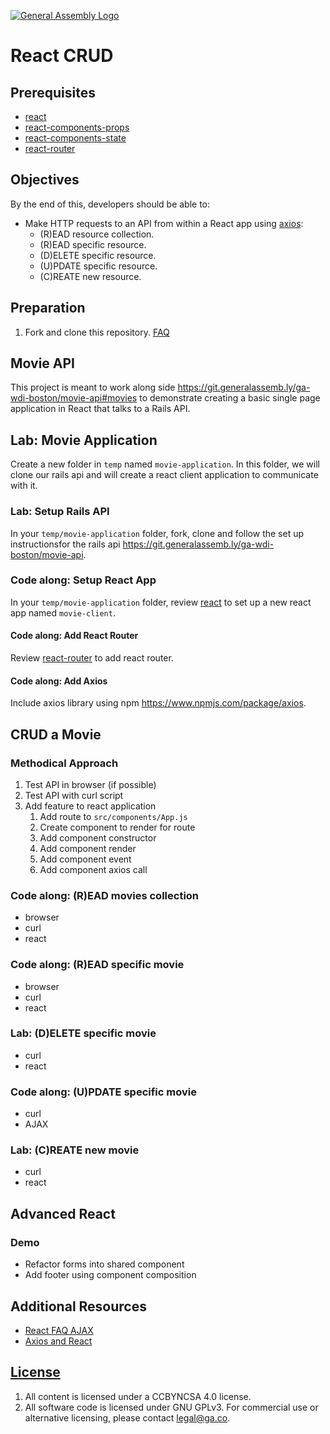 [![General Assembly Logo](https://camo.githubusercontent.com/1a91b05b8f4d44b5bbfb83abac2b0996d8e26c92/687474703a2f2f692e696d6775722e636f6d2f6b6538555354712e706e67)](https://generalassemb.ly/education/web-development-immersive)

# React CRUD

## Prerequisites

-   [react](https://git.generalassemb.ly/ga-wdi-boston/react)
-   [react-components-props](https://git.generalassemb.ly/ga-wdi-boston/react-components-props)
-   [react-components-state](https://git.generalassemb.ly/ga-wdi-boston/react-components-state)
-   [react-router](https://git.generalassemb.ly/ga-wdi-boston/react-router)

## Objectives

By the end of this, developers should be able to:

- Make HTTP requests to an API from within a React app using [axios](https://github.com/axios/axios):
  -  (R)EAD resource collection.
  -  (R)EAD specific resource.
  -  (D)ELETE specific resource.
  -  (U)PDATE specific resource.
  -  (C)REATE new resource.

## Preparation

1.  Fork and clone this repository.
 [FAQ](https://github.com/ga-wdi-boston/meta/wiki/ForkAndClone)

## Movie API

This project is meant to work along side https://git.generalassemb.ly/ga-wdi-boston/movie-api#movies to demonstrate creating a basic single page application in React that talks to a Rails API.

## Lab: Movie Application
Create a new folder in `temp` named `movie-application`.  In this folder, we will clone our rails api and will create a react client application to communicate with it.

### Lab: Setup Rails API
In your `temp/movie-application` folder, fork, clone and follow the set up instructionsfor the rails api https://git.generalassemb.ly/ga-wdi-boston/movie-api.

### Code along: Setup React App
In your `temp/movie-application` folder, review [react](https://git.generalassemb.ly/ga-wdi-boston/react) to set up a new react app named `movie-client`.

#### Code along: Add React Router
Review [react-router](https://git.generalassemb.ly/ga-wdi-boston/react-router) to add react router.

#### Code along: Add Axios
Include axios library using npm https://www.npmjs.com/package/axios.

## CRUD a Movie

### Methodical Approach
1.  Test API in browser (if possible)
1.  Test API with curl script
1.  Add feature to react application
    1.  Add route to `src/components/App.js`
    1.  Create component to render for route
      1.  Add component constructor
      1.  Add component render
      1.  Add component event
      1.  Add component axios call

### Code along: (R)EAD movies collection
- browser
- curl
- react

### Code along: (R)EAD specific movie
- browser
- curl
- react

### Lab: (D)ELETE specific movie
- curl
- react

### Code along: (U)PDATE specific movie
- curl
- AJAX

### Lab: (C)REATE new movie
- curl
- react

## Advanced React

### Demo
- Refactor forms into shared component
- Add footer using component composition

## Additional Resources
-   [React FAQ AJAX](https://reactjs.org/docs/faq-ajax.html)
-   [Axios and React](https://alligator.io/react/axios-react/)

## [License](LICENSE)

1.  All content is licensed under a CC­BY­NC­SA 4.0 license.
1.  All software code is licensed under GNU GPLv3. For commercial use or
    alternative licensing, please contact legal@ga.co.
